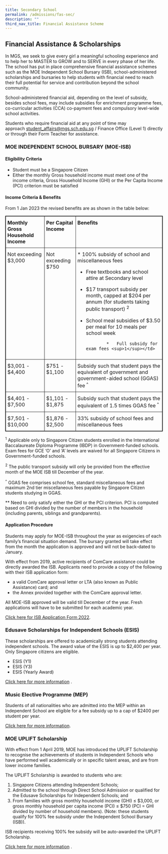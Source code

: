 ```yaml
---
title: Secondary School
permalink: /admissions/fas-sec/
description: ""
third_nav_title: Financial Assistance Scheme
---
```

## Financial Assistance & Scholarships

In MGS, we seek to give every girl a meaningful schooling experience and to help her to MASTER to GROW and to SERVE in every phase of her life. The school has put in place comprehensive financial assistance schemes such as the MOE Independent School Bursary (ISB), school-administered scholarships and bursaries to help students with financial need to reach their full potential for service and contribution beyond the school community.

School-administered financial aid, depending on the level of subsidy, besides school fees, may include subsidies for enrichment programme fees, co-curricular activities (CCA) co-payment fees and compulsory level-wide school activities.
 
Students who require financial aid at any point of time may approach [student_affairs@mgs.sch.edu.sg](mailto:student_affairs@mgs.sch.edu.sg) / Finance Office (Level 1) directly or through their Form Teacher for assistance.

### MOE INDEPENDENT SCHOOL BURSARY (MOE-ISB)

#### Eligibility Criteria

*   Student must be a Singapore Citizen
*   Either the monthly Gross household income must meet one of the income criteria, Gross Household Income (GHI) or the Per Capita Income (PCI) criterion must be satisfied

#### Income Criteria & Benefits

From 1 Jan 2023 the revised benefits are as shown in the table below:

<style type="text/css">
.tg {
		border: 1px solid;
    border-collapse: collapse;
    border-spacing: 0;
}
.tg td {	
    border-color: black;
    border-style: solid;
    border-width: 1px;
    overflow: hidden;
    padding: 10px 5px;
    word-break: normal;
}
.tg th {
    border-color: black;
    border-style: solid;
    border-width: 1px;
    font-weight: normal;
    overflow: hidden;
    padding: 10px 5px;
    word-break: normal;
}
.tg .tg-mppl {
		border: 1px solid;
    text-align: left;
    vertical-align: top
}
.tg .tg-rdtm {
		border: 1px solid;
    font-weight: bold;
    text-align: left;
    vertical-align: top
}
</style>
<table class="tg">
  <thead>
    <tr>
      <th class="tg-rdtm">Monthly Gross Household Income</th>
      <th class="tg-rdtm">Per Capital Income</th>
      <th class="tg-rdtm">Benefits</th>
    </tr>
  </thead>
  <tbody>
    <tr>
      <td class="tg-mppl">Not exceeding<br>
        $3,000</td>
      <td class="tg-mppl">Not exceeding<br>
        $750</td>
      <td class="tg-mppl">
				*   100% subsidy of school and miscellaneous fees      
				
*   Free textbooks and school attire at Secondary level      
				
*   $17 transport subsidy per month, capped at $204 per annum (for students taking public transport) <sup>2</sup>
				
*   School meal subsidies of $3.50 per meal for 10 meals per school week
				
				*   Full subsidy for exam fees <sup>1</sup></td>
    </tr>
    <tr>
      <td class="tg-mppl">$3,001 - $4,400 </td>
      <td class="tg-mppl">$751 - $1,100 </td>
      <td class="tg-mppl">Subsidy such that student pays the equivalent of government and government-aided school (GGAS) fee <sup>^</sup> </td>
    </tr>
    <tr>
      <td class="tg-mppl"> $4,401 - $7,500</td>
      <td class="tg-mppl">$1,101 - $1,875 </td>
      <td class="tg-mppl">Subsidy such that student pays the equivalent of 1.5 times GGAS fee <sup>^</sup> </td>
    </tr>
    <tr>
      <td class="tg-mppl"> $7,501 - $10,000</td>
      <td class="tg-mppl">$1,876 - $2,500</td>
      <td class="tg-mppl">33% subsidy of school fees and miscellaneous fees </td>
    </tr>
  </tbody>
</table>


<sup>1</sup> Applicable only to Singapore Citizen students enrolled in the International Baccalaureate Diploma Programme (IBDP) in Government-funded schools. Exam fees for GCE ‘O’ and ‘A’ levels are waived for all Singapore Citizens in Government-funded schools.

<sup>2</sup> The public transport subsidy will only be provided from the effective month of the MOE ISB till December of the year.

<sup>^</sup> GGAS fee comprises school fee, standard miscellaneous fees and maximum 2nd tier miscellaneous fees payable by Singapore Citizen students studying in GGAS.

** Need to only satisfy either the GHI or the PCI criterion. PCI is computed based on GHI divided by the number of members in the household (including parents, siblings and grandparents).

#### **Application Procedure**

Students may apply for MOE-ISB throughout the year as exigencies of each family’s financial situation demand. The bursary granted will take effect from the month the application is approved and will not be back-dated to January.

With effect from 2019, active recipients of ComCare assistance could be directly awarded the ISB. Applicants need to provide a copy of the following with their ISB application form:

*   a valid ComCare approval letter or LTA (also known as Public Assistance) card; and
*   the Annex provided together with the ComCare approval letter.

All MOE-ISB approved will be valid till December of the year. Fresh applications will have to be submitted for each academic year.

[Click here for ISB Application Form 2022](https://drive.google.com/file/d/1lx38lkPmHDvrH9u54KE_w7rOS-OeDGMe/view?usp=sharing).


### Edusave Scholarships for Independent Schools (ESIS)

These scholarships are offered to academically strong students attending independent schools. The award value of the ESIS is up to $2,400 per year. Only Singapore citizens are eligible.

*   ESIS (Y1)
*   ESIS (Y3)
*   ESIS (Yearly Award)

[Click here for more information](https://www.moe.gov.sg/financial-matters/awards-scholarships/edusave-scholarships-independent) .

### Music Elective Programme (MEP)

Students of all nationalities who are admitted into the MEP within an Independent School are eligible for a fee subsidy up to a cap of $2400 per student per year.  
  

[Click here for more information](https://www.moe.gov.sg/education-in-sg/our-programmes/mep-sec/where-to-take-it#:~:text=MEP%20students%20do%20not%20need,of%20%242%2C400%20per%20student%20yearly.).

### MOE UPLIFT Scholarship

With effect from 1 April 2019, MOE has introduced the UPLIFT Scholarship to recognise the achievements of students in Independent Schools who have performed well academically or in specific talent areas, and are from lower income families.  

The UPLIFT Scholarship is awarded to students who are:  

1.  Singapore Citizens attending Independent Schools;
2.  Admitted to the school through Direct School Admission or qualified for the Edusave Scholarships for Independent Schools; and
3.  From families with gross monthly household income (GHI) ≤ $3,000, or gross monthly household per capita income (PCI) ≤ $750 (PCI = GHI divided by number of household members). (Note: these students qualify for 100% fee subsidy under the Independent School Bursary (ISB)).

ISB recipients receiving 100% fee subsidy will be auto-awarded the UPLIFT Scholarship.

[Click here for more information](https://www.moe.gov.sg/financial-matters/awards-scholarships/uplift-scholarships) .